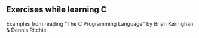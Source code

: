 ## Exercises while learning C
Examples from reading "The C Programming Language" by Brian Kernighan & Dennis Ritchie
